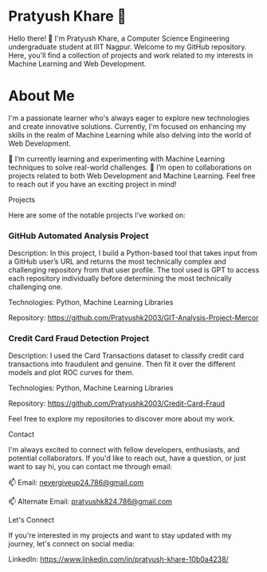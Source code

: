 # Pratyush Khare 👋

Hello there! 👋 I'm Pratyush Khare, a Computer Science Engineering undergraduate student at IIIT Nagpur. Welcome to my GitHub repository. Here, you'll find a collection of projects and work related to my interests in Machine Learning and Web Development.

# About Me
I'm a passionate learner who's always eager to explore new technologies and create innovative solutions. Currently, I'm focused on enhancing my skills in the realm of Machine Learning while also delving into the world of Web Development.

🌱 I’m currently learning and experimenting with Machine Learning techniques to solve real-world challenges.
👯 I’m open to collaborations on projects related to both Web Development and Machine Learning. Feel free to reach out if you have an exciting project in mind!

Projects

Here are some of the notable projects I've worked on:

### GitHub Automated Analysis Project

Description: In this project, I build a Python-based tool that takes input from a GitHub user’s URL and returns the most 
technically complex and challenging repository from that user profile.
The tool used is GPT to access each repository individually before determining the most technically 
challenging one.

Technologies: Python, Machine Learning Libraries

Repository: https://github.com/Pratyushk2003/GIT-Analysis-Project-Mercor

### Credit Card Fraud Detection Project

Description: I used the Card Transactions dataset to classify credit card transactions into fraudulent and genuine. Then fit it over the different models and plot ROC curves for them.

Technologies: Python, Machine Learning Libraries

Repository: https://github.com/Pratyushk2003/Credit-Card-Fraud

Feel free to explore my repositories to discover more about my work.

Contact

I'm always excited to connect with fellow developers, enthusiasts, and potential collaborators. If you'd like to reach out, have a question, or just want to say hi, you can contact me through email:

📫 Email: nevergiveup24.786@gmail.com

📫 Alternate Email: pratyushk824.786@gmail.com

Let's Connect

If you're interested in my projects and want to stay updated with my journey, let's connect on social media:

LinkedIn: https://www.linkedin.com/in/pratyush-khare-10b0a4238/
